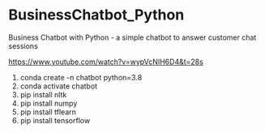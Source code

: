 # BusinessChatbot_Python
Business Chatbot with Python - a simple chatbot to answer customer chat sessions


https://www.youtube.com/watch?v=wypVcNIH6D4&t=28s

1. conda create -n chatbot python=3.8
2. conda activate chatbot
3. pip install nltk
4. pip install numpy
5. pip install tflearn
6. pip install tensorflow
